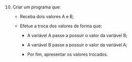 10) Criar um programa que:

    - Receba dois valores A e B;
    
    - Efetue a troca dos valores de forma que:
        - A variável A passe a possuir o valor da variável B;
        
        - A variável B passe a possuir o valor da variável A; 

        - Por fim, apresentar os valores trocados.